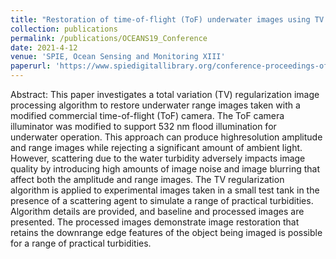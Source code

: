 ```yaml
---
title: "Restoration of time-of-flight (ToF) underwater images using TV regularization"
collection: publications
permalink: /publications/OCEANS19_Conference
date: 2021-4-12
venue: 'SPIE, Ocean Sensing and Monitoring XIII'
paperurl: 'https://www.spiedigitallibrary.org/conference-proceedings-of-spie/11752/117520N/Restoration-of-time-of-flight-ToF-underwater-images-using-TV/10.1117/12.2588047.full'
---
```


Abstract: This paper investigates a total variation (TV) regularization image processing algorithm to restore underwater range images taken with a modified commercial time-of-flight (ToF) camera. The ToF camera illuminator was modified to support 532 nm flood illumination for underwater operation. This approach can produce highresolution amplitude and range images while rejecting a significant amount of ambient light. However, scattering due to the water turbidity adversely impacts image quality by introducing high amounts of image noise and image blurring that affect both the amplitude and range images. The TV regularization algorithm is applied to experimental images taken in a small test tank in the presence of a scattering agent to simulate a range of practical turbidities. Algorithm details are provided, and baseline and processed images are presented. The processed images demonstrate image restoration that retains the downrange edge features of the object being imaged is possible for a range of practical turbidities.
